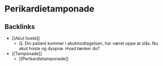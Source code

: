 # Perikardietamponade

## Backlinks
* [[Akut hoste]]
	* Q. Din patient kommer i akutmodtagelsen, har været oppe at slås. Nu akut hoste og dyspnø. Hvad tænker du?
* [[Tamponade]]
	* [[Perikardietamponade]]

<!-- {BearID:CBEB4D55-209A-414A-9F0F-F98C0D949360-14345-000000793CA2151E} -->
